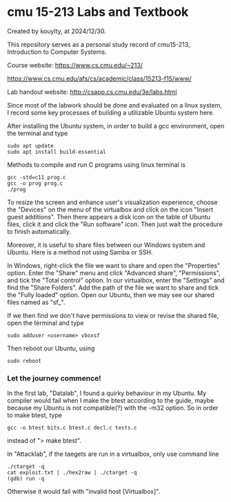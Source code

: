 # cmu 15-213 Labs and Textbook

Created by kouylty, at 2024/12/30.

This repository serves as a personal study record of cmu15-213, Introduction to Computer Systems.

Course website: https://www.cs.cmu.edu/~213/

https://www.cs.cmu.edu/afs/cs/academic/class/15213-f15/www/

Lab handout website: http://csapp.cs.cmu.edu/3e/labs.html

Since most of the labwork should be done and evaluated on a linux system, I record some key processes of building a utilizable Ubuntu system here.

After installing the Ubuntu system, in order to build a gcc environment, open the terminal and type
```
sudo apt update
sudo apt install build-essential
```

Methods to compile and run C programs using linux terminal is
```
gcc -std=c11 prog.c
gcc -o prog prog.c
./prog
```

To resize the screen and enhance user's visualization experience, choose the "Devices" on the menu of the virtualbox and click on the icon "Insert guest additions". Then there appears a disk icon on the table of Ubuntu files, click it and click the "Run software" icon. Then just wait the procedure to finish automatically.

Moreover, it is useful to share files between our Windows system and Ubuntu. Here is a method not using Samba or SSH.

In Windows, right-click the file we want to share and open the "Properties" option. Enter the "Share" menu and click "Advanced share", "Permissions", and tick the "Total control" option.
In our virtualbox, enter the "Settings" and find the "Share Folders". Add the path of the file we want to share and tick the "Fully loaded" option.
Open our Ubuntu, then we may see our shared files named as "sf_<filename>".

If we then find we don't have permissions to view or revise the shared file, open the terminal and type
```
sudo adduser <username> vboxsf
```

Then reboot our Ubuntu, using
```
sudo reboot
```

### Let the journey commence!

In the first lab, "Datalab", I found a quirky behaviour in my Ubuntu. My compiler would fail when I make the btest according to the guide, maybe because my Ubuntu is not compatible(?) with the -m32 option. So in order to make btest, type
```
gcc -o btest bits.c btest.c decl.c tests.c
```
instead of "> make btest".

In "Attacklab", if the taegets are run in a virtualbox, only use command line

```
./ctarget -q
cat exploit.txt | ./hex2raw | ./ctarget -q
(gdb) run -q
```

Otherwise it would fail with "invalid host [Virtualbox]".
